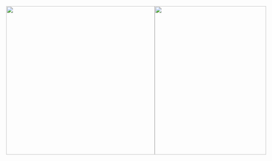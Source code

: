 <div style="display: flex; align-items: flex-start; justify-content: space-between;">
  <img src="https://github.com/user-attachments/assets/e16996b3-8ffb-4f05-9329-e6e97f25bb17" width="400" height="400" />
  <img src="https://github-readme-stats.vercel.app/api?username=dasom-jo&show_icons=true&theme=radical" margin="20" width="300" height="400" style="align-self: flex-start;" />
</div>
